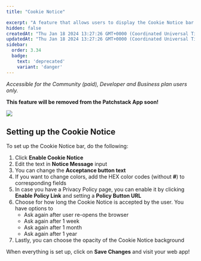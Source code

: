```yaml
---
title: "Cookie Notice"

excerpt: "A feature that allows users to display the Cookie Notice bar on the site."
hidden: false
createdAt: "Thu Jan 18 2024 13:27:26 GMT+0000 (Coordinated Universal Time)"
updatedAt: "Thu Jan 18 2024 13:27:26 GMT+0000 (Coordinated Universal Time)"
sidebar:
  order: 3.34
  badge: 
    text: 'deprecated'
    variant: 'danger'
---
```

_Accessible for the Community (paid), Developer and Business plan users only._

**This feature will be removed from the Patchstack App soon!**

![](@images/cd18cce-patchstack-cookie-notice.png)

## Setting up the Cookie Notice

To set up the Cookie Notice bar, do the following:

<ol>
<li>Click <b>Enable Cookie Notice</b></li>
<li>Edit the text in <b>Notice Message</b> input</li>
<li>You can change the <b>Acceptance button text</b></li>
<li>If you want to change colors, add the HEX color codes (without <b>#</b>) to corresponding fields</li>
<li>In case you have a Privacy Policy page, you can enable it by clicking <b>Enable Policy Link</b> and setting a <b>Policy Button URL</b></li>
<li>Choose for how long the Cookie Notice is accepted by the user. You have options to 
<ul><li>Ask again after user re-opens the browser</li>
<li>Ask again after 1 week</li>
<li>Ask again after 1 month</li>
<li>Ask again after 1 year</li>
</ul></li>
<li>Lastly, you can choose the opacity of the Cookie Notice background</li></ol>

When everything is set up, click on **Save Changes** and visit your web app!
